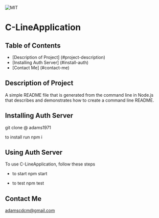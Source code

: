 
  ![MIT](https://img.shields.io/github/license/adams1971/C-LineApplication)
  # C-LineApplication
  
  ## Table of Contents
  * [Description of Project] (#project-description)
  * [Installing Auth Server] (#install-auth)
  * [Contact Me] (#contact-me)
  
  ## Description of Project
  
  A simple README file that is generated from the command line in Node.js that describes and demonstrates how to create a command line README.

  ## Installing Auth Server

  git clone @ adams1971

  to install run npm i

  ## Using Auth Server
  
  To use C-LineApplication, follow these steps
  
  - to start npm start
  
  - to test npm test
  
  
  ## Contact Me
  
  adamscdcm@gmail.com